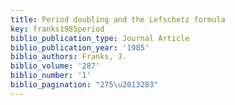 ```yaml
---
title: Period doubling and the Lefschetz formula
key: franks1985period
biblio_publication_type: Journal Article
biblio_publication_year: '1985'
biblio_authors: Franks, J.
biblio_volume: '287'
biblio_number: '1'
biblio_pagination: "275\u2013283"
---
```

